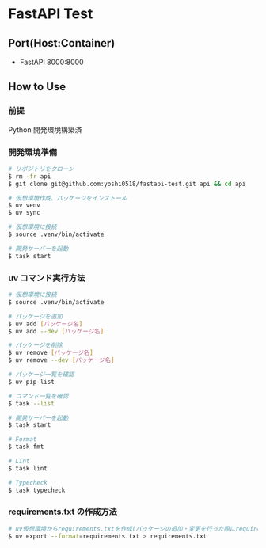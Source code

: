 # FastAPI Test

## Port(Host:Container)

- FastAPI 8000:8000

## How to Use

### 前提

Python 開発環境構築済

### 開発環境準備

```bash
# リポジトリをクローン
$ rm -fr api
$ git clone git@github.com:yoshi0518/fastapi-test.git api && cd api

# 仮想環境作成、パッケージをインストール
$ uv venv
$ uv sync

# 仮想環境に接続
$ source .venv/bin/activate

# 開発サーバーを起動
$ task start
```

### uv コマンド実行方法

```bash
# 仮想環境に接続
$ source .venv/bin/activate

# パッケージを追加
$ uv add [パッケージ名]
$ uv add --dev [パッケージ名]

# パッケージを削除
$ uv remove [パッケージ名]
$ uv remove --dev [パッケージ名]

# パッケージ一覧を確認
$ uv pip list

# コマンド一覧を確認
$ task --list

# 開発サーバーを起動
$ task start

# Format
$ task fmt

# Lint
$ task lint

# Typecheck
$ task typecheck
```

### requirements.txt の作成方法

```bash
# uv仮想環境からrequirements.txtを作成(パッケージの追加・変更を行った際にrequirements.txtを最新化する)
$ uv export --format=requirements.txt > requirements.txt
```
